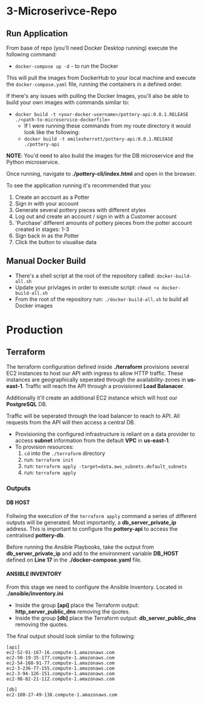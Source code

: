 # 3-Microserivce-Repo

## Run Application

From base of repo (you'll need Docker Desktop running) execute the following command:
- `docker-compose up -d` - to run the Docker

This will pull the images from DockerHub to your local machine and execute the `docker-compose.yaml` file, running the containers in a defined order. 

If there's any issues with pulling the Docker Images, you'll also be able to build your own images with commands similar to:
- `docker build -t <your-docker-username>/pottery-api:0.0.1.RELEASE ./<path-to-microservice-dockerfile>`
  - If I were running these commands from my route directory it would look like the following:
  - `docker build -t emilesherrott/pottery-api:0.0.1.RELEASE ./pottery-api`

**NOTE**: You'd need to also build the images for the DB microservice and the Python microservice. 

Once running, navigate to **./pottery-cli/index.html** and open in the browser. 

To see the application running it's recommended that you:
1. Create an account as a Potter
2. Sign in with your account
3. Generate several pottery pieces with different styles
4. Log out and create an account / sign in with a Customer account
5. 'Purchase' different amounts of pottery pieces from the potter account created in stages: 1-3
6. Sign back in as the Potter
7. Click the button to visualise data



## Manual Docker Build

- There's a shell script at the root of the repository called: `docker-build-all.sh`
- Update your privlages in order to execute script: `chmod +x docker-build-all.sh`
- From the root of the repository run: `./docker-build-all.sh` to build all Docker images

# Production

## Terraform

The terraform configuration defined inside **./terraform** provisions several EC2 instances to host our API with ingress to allow HTTP traffic. These instances are geographically seperated through the availability-zones in **us-east-1**. Traffic will reach the API through a provisioned **Load Balanacer**.

Additionally it'll create an additional EC2 instance which will host our **PostgreSQL** DB. 

Traffic will be seperated through the load balancer to reach to API. All requests from the API will then access a central DB. 

- Provisioning the configured infrastructure is reliant on a data provider to access **subnet** information from the default **VPC** in **us-east-1**. 
- To provision resources:
  1. `cd` into the `./terraform` directory
  2. run: `terraform init`
  3. run: `terraform apply -target=data.aws_subnets.default_subnets`
  4. run: `terraform apply`

### Outputs

#### DB HOST

Follwing the execution of the `terraform apply` command a series of different outputs will be generated. Most importantly, a **db_server_private_ip** address. This is important to configure the **pottery-api** to access the centralised **pottery-db**. 

Before running the Ansible Playbooks, take the output from **db_server_private_ip** and add to the environment variable **DB_HOST** defined on **Line 17** in the **./docker-compose.yaml** file. 

#### ANSIBLE INVENTORY

From this stage we need to configure the Ansible Inventory. Located in **./ansible/inventory.ini**

- Inside the group **[api]** place the Terraform output: **http_server_public_dns** removing the quotes.
- Inside the group **[db]** place the Terraform output: **db_server_public_dns** removing the quotes. 

The final output should look similar to the following:

```
[api]
ec2-52-91-167-16.compute-1.amazonaws.com
ec2-50-19-35-177.compute-1.amazonaws.com
ec2-54-160-91-77.compute-1.amazonaws.com
ec2-3-236-77-155.compute-1.amazonaws.com
ec2-3-94-126-151.compute-1.amazonaws.com
ec2-98-82-21-112.compute-1.amazonaws.com

[db]
ec2-100-27-49-138.compute-1.amazonaws.com
```